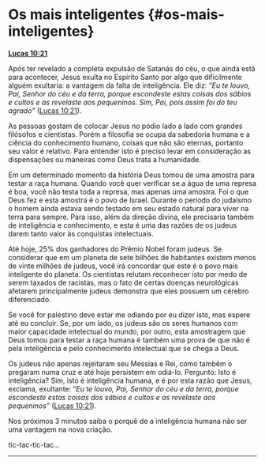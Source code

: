 # Os mais inteligentes {#os-mais-inteligentes}

[**Lucas 10:21**](http://bibliaonline.com.br/acf/lc/10/21)

Após ter revelado a completa expulsão de Satanás do céu, o que ainda está para acontecer, Jesus exulta no Espírito Santo por algo que dificilmente alguém exultaria: a vantagem da falta de inteligência. Ele diz: “_Eu te louvo, Pai, Senhor do céu e da terra, porque escondeste estas coisas dos sábios e cultos e as revelaste aos pequeninos. Sim, Pai, pois assim foi do teu agrado”_ ([Lucas 10:21](http://bibliaonline.com.br/acf/lc/10/21)).

As pessoas gostam de colocar Jesus no pódio lado a lado com grandes filósofos e cientistas. Porém a filosofia se ocupa da sabedoria humana e a ciência do conhecimento humano, coisas que não são eternas, portanto seu valor é relativo. Para entender isto é preciso levar em consideração as dispensações ou maneiras como Deus trata a humanidade.

Em um determinado momento da história Deus tomou de uma amostra para testar a raça humana. Quando você quer verificar se a água de uma represa é boa, você não testa toda a represa, mas apenas uma amostra. Foi o que Deus fez e esta amostra é o povo de Israel. Durante o período do judaísmo o homem ainda estava sendo testado em seu estado natural para viver na terra para sempre. Para isso, além da direção divina, ele precisaria também de inteligência e conhecimento, e esta é uma das razões de os judeus darem tanto valor às conquistas intelectuais.

Até hoje, 25% dos ganhadores do Prêmio Nobel foram judeus. Se considerar que em um planeta de sete bilhões de habitantes existem menos de vinte milhões de judeus, você irá concordar que este é o povo mais inteligente do planeta. Os cientistas relutam reconhecer isto por medo de serem taxados de racistas, mas o fato de certas doenças neurológicas afetarem principalmente judeus demonstra que eles possuem um cérebro diferenciado.

Se você for palestino deve estar me odiando por eu dizer isto, mas espere até eu concluir. Se, por um lado, os judeus são os seres humanos com maior capacidade intelectual do mundo, por outro, esta amostragem que Deus tomou para testar a raça humana é também uma prova de que não é pela inteligência e pelo conhecimento intelectual que se chega a Deus.

Os judeus não apenas rejeitaram seu Messias e Rei, como também o pregaram numa cruz e até hoje persistem em odiá-lo. Pergunto: Isto é inteligência? Sim, isto é inteligência humana, e é por esta razão que Jesus, exclama, exultante: “_Eu te louvo, Pai, Senhor do céu e da terra, porque escondeste estas coisas dos sábios e cultos e as revelaste aos pequeninos”_ ([Lucas 10:21](http://bibliaonline.com.br/acf/lc/10/21)).

Nos próximos 3 minutos saiba o porquê de a inteligência humana não ser uma vantagem na nova criação.

tic-tac-tic-tac...

*****